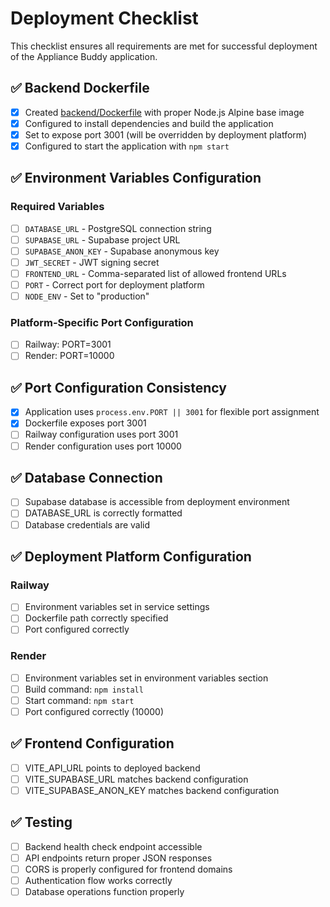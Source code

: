 # Deployment Checklist

This checklist ensures all requirements are met for successful deployment of the Appliance Buddy application.

## ✅ Backend Dockerfile

- [x] Created [backend/Dockerfile](file:///d:/appliance-buddy/backend/Dockerfile) with proper Node.js Alpine base image
- [x] Configured to install dependencies and build the application
- [x] Set to expose port 3001 (will be overridden by deployment platform)
- [x] Configured to start the application with `npm start`

## ✅ Environment Variables Configuration

### Required Variables
- [ ] `DATABASE_URL` - PostgreSQL connection string
- [ ] `SUPABASE_URL` - Supabase project URL
- [ ] `SUPABASE_ANON_KEY` - Supabase anonymous key
- [ ] `JWT_SECRET` - JWT signing secret
- [ ] `FRONTEND_URL` - Comma-separated list of allowed frontend URLs
- [ ] `PORT` - Correct port for deployment platform
- [ ] `NODE_ENV` - Set to "production"

### Platform-Specific Port Configuration
- [ ] Railway: PORT=3001
- [ ] Render: PORT=10000

## ✅ Port Configuration Consistency

- [x] Application uses `process.env.PORT || 3001` for flexible port assignment
- [x] Dockerfile exposes port 3001
- [ ] Railway configuration uses port 3001
- [ ] Render configuration uses port 10000

## ✅ Database Connection

- [ ] Supabase database is accessible from deployment environment
- [ ] DATABASE_URL is correctly formatted
- [ ] Database credentials are valid

## ✅ Deployment Platform Configuration

### Railway
- [ ] Environment variables set in service settings
- [ ] Dockerfile path correctly specified
- [ ] Port configured correctly

### Render
- [ ] Environment variables set in environment variables section
- [ ] Build command: `npm install`
- [ ] Start command: `npm start`
- [ ] Port configured correctly (10000)

## ✅ Frontend Configuration

- [ ] VITE_API_URL points to deployed backend
- [ ] VITE_SUPABASE_URL matches backend configuration
- [ ] VITE_SUPABASE_ANON_KEY matches backend configuration

## ✅ Testing

- [ ] Backend health check endpoint accessible
- [ ] API endpoints return proper JSON responses
- [ ] CORS is properly configured for frontend domains
- [ ] Authentication flow works correctly
- [ ] Database operations function properly